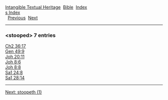 [Intangible Textual Heritage](../../index)  [Bible](../index) 
[Index](index)   
[s Index](_s_)  
  [Previous](c10958)  [Next](c10960) 

------------------------------------------------------------------------

### &lt;stooped&gt; 7 entries

[Ch2 36:17](../kjv/ch2036.htm#017)  
[Gen 49:9](../kjv/gen049.htm#009)  
[Joh 20:11](../kjv/joh020.htm#011)  
[Joh 8:6](../kjv/joh008.htm#006)  
[Joh 8:8](../kjv/joh008.htm#008)  
[Sa1 24:8](../kjv/sa1024.htm#008)  
[Sa1 28:14](../kjv/sa1028.htm#014)  

------------------------------------------------------------------------

[Next: stoopeth (1)](c10960)
